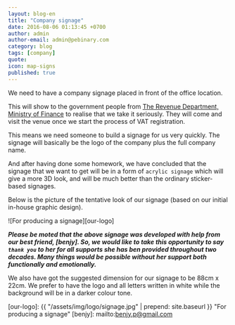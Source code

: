```yaml
---
layout: blog-en
title: "Company signage"
date: 2016-08-06 01:13:45 +0700
author: admin
author-email: admin@pebinary.com
category: blog
tags: [company]
quote:
icon: map-signs
published: true
---
```


We need to have a company signage placed in front of the office location.

This will show to the government people from [The Revenue Department, Ministry of Finance] to realise that we take it seriously. They will come and visit the venue once we start the process of VAT registration.

This means we need someone to build a signage for us very quickly. The signage will basically be the logo of the company plus the full company name.

And after having done some homework, we have concluded that the signage that we want to get will be in a form of `acrylic signage` which will give a more 3D look, and will be much better than the ordinary sticker-based signages.

Below is the picture of the tentative look of our signage (based on our initial in-house graphic design).


![For producing a signage][our-logo]


***Please be moted that the above signage was developed with help from our best friend, [benjy]. So, we would like to take this opportunity to say `thank you` to her for all supports she has ben provided throughout two decades. Many things would be possible without her support both functionally and emotionally.***

<!--more-->

We also have got the suggested dimension for our signage to be 88cm x 22cm. We prefer to have the logo and all letters written in white while the background will be in a darker colour tone.


[The Revenue Department, Ministry of Finance]: http://www.rd.go.th
[our-logo]: {{ "/assets/img/logo/signage.jpg" | prepend: site.baseurl }} "For producing a signage"
[benjy]: mailto:benjy.p@gmail.com
